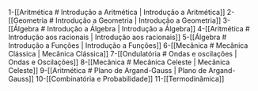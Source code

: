 1-[[Aritmética # Introdução a Aritmética | Introdução a Aritmética]]
2-[[Geometria # Introdução a Geometria | Introdução a Geometria]]
3-[[Álgebra # Introdução a Álgebra | Introdução a Álgebra]]
4-[[Aritmética # Introdução aos racionais | Introdução aos racionais]]
5-[[Álgebra # Introdução a Funções | Introdução a Funções]]
6-[[Mecânica # Mecânica Clássica | Mecânica Clássica]]
7-[[Ondulatória # Ondas e oscilações | Ondas e Oscilações]]
8-[[Mecânica # Mecânica Celeste | Mecânica Celeste]]
9-[[Aritmética # Plano de Argand-Gauss | Plano de Argand-Gauss]]
10-[[Combinatória e Probabilidade]]
11-[[Termodinâmica]]